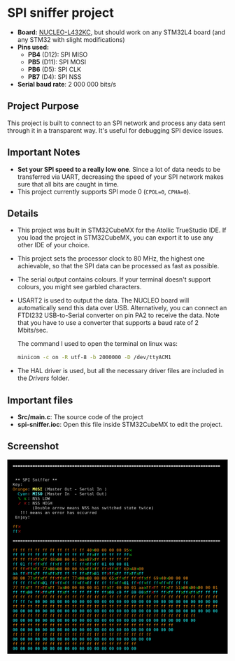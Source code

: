 # SPI sniffer project
- **Board:** [NUCLEO-L432KC](https://www.st.com/content/st_com/en/products/evaluation-tools/product-evaluation-tools/mcu-eval-tools/stm32-mcu-eval-tools/stm32-mcu-nucleo/nucleo-l432kc.html), but should work on any STM32L4 board (and any STM32 with slight modifications)
- **Pins used:**
  - **PB4** (D12): SPI MISO
  - **PB5** (D11): SPI MOSI
  - **PB6** (D5): SPI CLK
  - **PB7** (D4): SPI NSS
- **Serial baud rate**: 2 000 000 bits/s
  
## Project Purpose
This project is built to connect to an SPI network and process any data sent through it in a transparent way.
It's useful for debugging SPI device issues.

## Important Notes
- **Set your SPI speed to a really low one**. Since a lot of data needs to be transferred via UART, decreasing the speed
of your SPI network makes sure that all bits are caught in time.
- This project currently supports SPI mode 0 (`CPOL=0`, `CPHA=0`).

## Details
- This project was built in STM32CubeMX for the Atollic TrueStudio IDE. If you load the project in STM32CubeMX, you can export
it to use any other IDE of your choice.
- This project sets the processor clock to 80 MHz, the highest one achievable, so that the SPI data can be processed
as fast as possible.
- The serial output contains colours. If your terminal doesn't support colours, you might see garbled characters.
- USART2 is used to output the data. The NUCLEO board will automatically send this data over USB. Alternatively,
you can connect an FTDI232 USB-to-Serial converter on pin PA2 to receive the data. Note that you have to use a converter
that supports a baud rate of 2 Mbits/sec.

  The command I used to open the terminal on linux was:
  ```bash
  minicom -c on -R utf-8 -b 2000000 -D /dev/ttyACM1
  ```
- The HAL driver is used, but all the necessary driver files are included in the *Drivers* folder.

## Important files
- **Src/main.c**: The source code of the project
- **spi-sniffer.ioc**: Open this file inside STM32CubeMX to edit the project.

## Screenshot
[![SPI Sniffer serial output screenshot](screenshot.png)](https://github.com/kongr45gpen/spi-sniffer/raw/master/screenshot.png)

